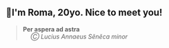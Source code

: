 ## 🥶I'm Roma, 20yo. Nice to meet you!
> **Per aspera ad astra** \
> &emsp; *Ⓒ Lucius Annaeus Sĕnĕca minor*

